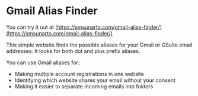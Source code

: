 # Gmail Alias Finder

You can try it out at [https://smsunarto.com/gmail-alias-finder/](https://smsunarto.com/gmail-alias-finder/)

This simple website finds the possible aliases for your Gmail or GSuite email addresses. It looks for both dot and plus prefix aliases.

You can use Gmail aliases for:

-   Making multiple account registrations in one website
-   Identifying which website shares your email without your consent
-   Making it easier to separate incoming emails into folders
